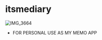 # itsmediary
![IMG_3664](https://github.com/joySUSY/itsmediary/assets/128132646/ff02ea34-0afc-4fc6-9bb0-9ad4e58984e3)
* FOR PERSONAL USE AS MY MEMO APP
